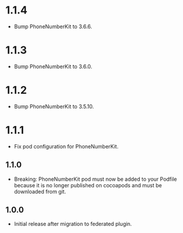 # 1.1.4
* Bump PhoneNumberKit to 3.6.6.

# 1.1.3
* Bump PhoneNumberKit to 3.6.0.

# 1.1.2
* Bump PhoneNumberKit to 3.5.10.

# 1.1.1
* Fix pod configuration for PhoneNumberKit.

## 1.1.0
* Breaking: PhoneNumberKit pod must now be added to your Podfile because it is no longer published on cocoapods and must be downloaded from git.

## 1.0.0

* Initial release after migration to federated plugin.